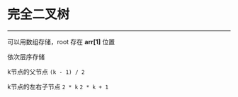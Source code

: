 # 完全二叉树
--------

可以用数组存储，root 存在 __arr[1]__ 位置

依次层序存储

k节点的父节点 `(k - 1) / 2` 

k节点的左右子节点 `2 * k` `2 * k + 1` 

